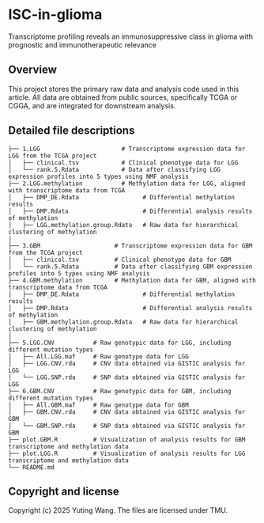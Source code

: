 # ISC-in-glioma
Transcriptome profiling reveals an immunosuppressive class in glioma with prognostic and immunotherapeutic relevance

## Overview
This project stores the primary raw data and analysis code used in this article. All data are obtained from public sources, specifically TCGA or CGGA, and are integrated for downstream analysis.

## Detailed file descriptions
```
├── 1.LGG                     	# Transcriptome expression data for LGG from the TCGA project  
│   ├── clinical.tsv          	# Clinical phenotype data for LGG  
│   └── rank.5.Rdata          	# Data after classifying LGG expression profiles into 5 types using NMF analysis  
├── 2.LGG.methylation         	# Methylation data for LGG, aligned with transcriptome data from TCGA  
│   ├── DMP_DE.Rdata                  # Differential methylation results  
│   ├── DMP.Rdata                     # Differential analysis results of methylation  
│   ├── LGG.methylation.group.Rdata   # Raw data for hierarchical clustering of methylation  
│ 
├── 3.GBM                     # Transcriptome expression data for GBM from the TCGA project  
│   ├── clinical.tsv          # Clinical phenotype data for GBM  
│   └── rank.5.Rdata          # Data after classifying GBM expression profiles into 5 types using NMF analysis  
├── 4.GBM.methylation         # Methylation data for GBM, aligned with transcriptome data from TCGA  
│   ├── DMP_DE.Rdata                  # Differential methylation results  
│   ├── DMP.Rdata                     # Differential analysis results of methylation  
│   ├── GBM.methylation.group.Rdata   # Raw data for hierarchical clustering of methylation  
│
├── 5.LGG.CNV           # Raw genotypic data for LGG, including different mutation types  
│   ├── All.LGG.maf     # Raw genotype data for LGG  
│   ├── LGG.CNV.rda     # CNV data obtained via GISTIC analysis for LGG  
│   └── LGG.SNP.rda     # SNP data obtained via GISTIC analysis for LGG  
├── 6.GBM.CNV           # Raw genotypic data for GBM, including different mutation types  
│   ├── All.GBM.maf     # Raw genotype data for GBM  
│   ├── GBM.CNV.rda     # CNV data obtained via GISTIC analysis for GBM  
│   └── GBM.SNP.rda     # SNP data obtained via GISTIC analysis for GBM  
├── plot.GBM.R          # Visualization of analysis results for GBM transcriptome and methylation data  
├── plot.LGG.R          # Visualization of analysis results for LGG transcriptome and methylation data  
└── README.md
```

## Copyright and license
Copyright (c) 2025 Yuting Wang.
The files are licensed under TMU.
